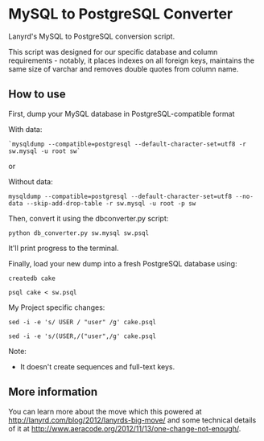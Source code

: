 MySQL to PostgreSQL Converter
=============================

Lanyrd's MySQL to PostgreSQL conversion script.

This script was designed for our specific database and column requirements - notably, it places indexes on all foreign keys, maintains the same size of varchar and removes double quotes from column name.

How to use
----------

First, dump your MySQL database in PostgreSQL-compatible format


With data:

    `mysqldump --compatible=postgresql --default-character-set=utf8 -r sw.mysql -u root sw`

or

Without data:

  `mysqldump --compatible=postgresql --default-character-set=utf8 --no-data --skip-add-drop-table -r sw.mysql -u root -p sw`


Then, convert it using the dbconverter.py script:

`python db_converter.py sw.mysql sw.psql`

It'll print progress to the terminal.

Finally, load your new dump into a fresh PostgreSQL database using:

`createdb cake`

`psql cake < sw.psql`


My Project specific changes:

`sed -i -e 's/ USER / "user" /g' cake.psql`

`sed -i -e 's/(USER,/("user",/g' cake.psql`

Note:
  - It doesn't create sequences and full-text keys.

More information
----------------

You can learn more about the move which this powered at http://lanyrd.com/blog/2012/lanyrds-big-move/ and some technical details of it at http://www.aeracode.org/2012/11/13/one-change-not-enough/.
